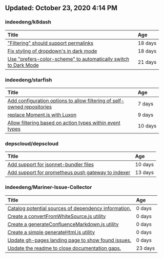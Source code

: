 ## Updated: October 23, 2020 4:14 PM


### indeedeng/k8dash
|**Title**|**Age**|
|:----|:----|
|["Filtering" should support permalinks](https://github.com/indeedeng/k8dash/issues/153)|18&nbsp;days|
|[Fix styling of dropdown's in dark mode](https://github.com/indeedeng/k8dash/issues/152)|18&nbsp;days|
|[Use "prefers-color-scheme" to automatically switch to Dark Mode](https://github.com/indeedeng/k8dash/issues/144)|21&nbsp;days|


### indeedeng/starfish
|**Title**|**Age**|
|:----|:----|
|[Add configuration options to allow filtering of self-owned repositories](https://github.com/indeedeng/starfish/issues/65)|7&nbsp;days|
|[replace Moment.js with Luxon](https://github.com/indeedeng/starfish/issues/60)|9&nbsp;days|
|[Allow filtering based on action types within event types](https://github.com/indeedeng/starfish/issues/58)|10&nbsp;days|


### depscloud/depscloud
|**Title**|**Age**|
|:----|:----|
|[Add support for jsonnet-bundler files](https://github.com/depscloud/depscloud/issues/115)|10&nbsp;days|
|[Add support for prometheus push gateway to indexer](https://github.com/depscloud/depscloud/issues/108)|13&nbsp;days|


### indeedeng/Mariner-Issue-Collector
|**Title**|**Age**|
|:----|:----|
|[Catalog potential sources of dependency information.](https://github.com/indeedeng/Mariner-Issue-Collector/issues/19)|0&nbsp;days|
|[Create a convertFromWhiteSource.js utility](https://github.com/indeedeng/Mariner-Issue-Collector/issues/18)|0&nbsp;days|
|[Create a generateConfluenceMarkdown.js utility](https://github.com/indeedeng/Mariner-Issue-Collector/issues/17)|0&nbsp;days|
|[Create a simple generateHtml.js utility](https://github.com/indeedeng/Mariner-Issue-Collector/issues/16)|0&nbsp;days|
|[Update gh-pages landing page to show found issues.](https://github.com/indeedeng/Mariner-Issue-Collector/issues/15)|0&nbsp;days|
|[Update the readme to close documentation gaps.](https://github.com/indeedeng/Mariner-Issue-Collector/issues/2)|23&nbsp;days|